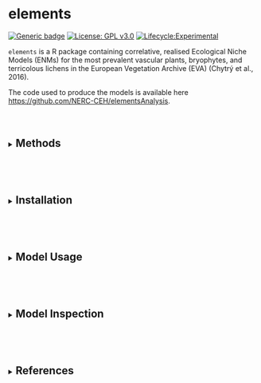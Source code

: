 
<!-- README.md is generated from README.Rmd. Please edit that file -->

# elements

<!-- badges: start -->

[![Generic
badge](https://img.shields.io/badge/Version-0.5.0-green.svg)]()
[![License: GPL
v3.0](https://img.shields.io/badge/License-GPL%20v3.0-lightgrey.svg)](https://opensource.org/license/lgpl-3-0)
[![Lifecycle:Experimental](https://img.shields.io/badge/Lifecycle-Experimental-339999)]()
<!-- badges: end -->

`elements` is a R package containing correlative, realised Ecological
Niche Models (ENMs) for the most prevalent vascular plants, bryophytes,
and terricolous lichens in the European Vegetation Archive (EVA) (Chytrý
et al., 2016).

The code used to produce the models is available here
<https://github.com/NERC-CEH/elementsAnalysis>.

<details>

<summary>

<h2 style="display:inline-block">

Methods
</h2>

</summary>

The ENMs adhere to Hutchinsonian conceptualisation of the ecological
niche as an n-dimensional hypervolume (Hutchinson, 1957). The
environmental variables forming the dimensions of each hypervolume
consist of:

- Seven unweighted, plot-mean Ecological Indicator Values (EIVs):
  - **M** - Soil Moisture<sup>1</sup>
  - **R** - Reaction<sup>1</sup>
  - **N** - Soil Nitrogen<sup>1</sup>
  - **L** - Light<sup>1</sup>
  - **GP** - Grazing Pressure<sup>2</sup>
  - **SD** - Soil Disturbance<sup>2</sup>
  - **S** - Salinity<sup>3</sup>
- Four bioclimatic variables:
  - **bio05** - Maximum temperature in the warmest month<sup>4</sup>
  - **bio06** - Minimum temperature in the coldest month<sup>4</sup>
  - **bio16** - Precipitation in the wettest quarter<sup>4</sup>
  - **bio17** - Precipitation in the driest quarter<sup>4</sup>

Support Vector Machine (SVM) models, which form a hyperplane between the
presence and absence hypervolumes, were trained and tested using using
the `mlr3` ecosystem of R packages (Lang et al., 2019). The raw `e1071`
(Meyer et al., 2024) SVM models are bundled in `elements`.

For more information please see Marshall et al (in prep).

<hr width="100%" size="1">

<p style="font-size: small !important">

<sup>1</sup>(Dengler et al., 2023), <sup>2</sup>(Midolo et al., 2023),
<sup>3</sup>(Tichy et al., 2023), <sup>4</sup>(Copernicus Climate Change
Service, 2021)
</p>

</details>

<details>

<summary>

<h2 style="display:inline-block">

Installation
</h2>

</summary>

The Github repository containing the `elements` package
[(https://github.com/NERC-CEH/elements)](https://github.com/NERC-CEH/elements)
includes all files apart from the “./inst/extdata/Models” object as it
is above the 100MB limit. To retrieve the `elements` package including
the “Models” object download the latest version from Zenodo here - .

Alternatively, you can download the package using the `zen4R` R package
from a particular DOI.

``` r
zen4R::download_zenodo("10.5281/zenodo.<notyetinzotero>", path = "path_to_file")
```

After retrieving the package to install `elements` run:

``` r
install.packages(file.path("path_to_file", "elements_0.5.0.tar.gz"), repos = NULL, type = "source")
```

Downloading and installing the package may take a few minutes.

Note: `elements` has two dependencies, `e1071` and `filehash`, which
must also be installed.

</details>

<details>

<summary>

<h2 style="display:inline-block">

Model Usage
</h2>

</summary>

### Retrieving models

``` r
library(e1071)
library(elements)
library(filehash)
```

Due to the total size of the 6177 ENMs currently included in `elements`
(1.8GB when compressed, 7.5GB in memory) the ENMs are not exported in a
.rda object. Instead they are made available through a `filehash` (Peng,
2005) database, which provides access to the ENMs without loading all
models into memory. To access the ENMs a connection to this database
must be initialised using `elements::startup`.

``` r
elements::startup()

model <- Models[["stellaria_graminea"]]
```

    #> 
    #> Call:
    #> svm(formula = Presence ~ L + M + N + R + S + SD + GP + bio05 + bio06 + 
    #>     bio16 + bio17, data = data, type = "C-classification", probability = TRUE)
    #> 
    #> 
    #> Parameters:
    #>    SVM-Type:  C-classification 
    #>  SVM-Kernel:  radial 
    #>        cost:  0.4 
    #> 
    #> Number of Support Vectors:  13481

### Using the models

The raw ENMs retrieved using the method above can be used as regular
`e1071` SVM model objects. Alternatively, the helper function
`elements::predict_occ_taxon` retrieves a model using the method above,
generates predictions, and formats the results as a data frame.

``` r
results <- elements::predict_occ_taxon(taxon = "stellaria_graminea", predictors = elements::ExampleData1, pa = "Present", limit = NULL, dp = 2, append_predictors = FALSE)
```

    #>   Present
    #> 1    0.89
    #> 2    0.02
    #> 3    0.28
    #> 4    0.55
    #> 5    0.04
    #> 6    0.40

An additional helper function `elements::predict_occ` can generate
predictions for multiple taxa, by either specifing the taxa to model in
the ‘taxa_codes’ argument, or by setting ‘taxa_codes’ to NULL and
including an additional column in the predictors data frame named
‘taxon_code’.

``` r
results <- elements::predict_occ(taxa_codes = NULL, predictors = elements::ExampleData2, pa = "Present", limit = NULL, dp = 2, append_predictors = FALSE)
```

    #>     Present         taxon_code
    #> 201    0.00 silene_flos-cuculi
    #> 202    0.00 silene_flos-cuculi
    #> 203    0.00 silene_flos-cuculi
    #> 204    0.46 silene_flos-cuculi
    #> 205    0.00 silene_flos-cuculi
    #> 206    0.01 silene_flos-cuculi

Two helper arguments provide additional functionality in controlling
model use. First, is the ‘limit’ argument, which assigns probability
values of zero if one or more predictors are outside a specified range
e.g. the 10% and 90% quantiles (see `elements::NicheWidths`). Second, is
the ‘holdopt’ argument, which holds specified variable values at their
optima (as defined by the mean value present in
`elements::NicheWidths`).

As a simple demonstration, below two sets of predictions for *Stellaria
graminea* are generated, holding all variables apart from N at their
optima: 1) with no limit set, and 2) with a limit set to the 1% and 99%
quantiles.

``` r
n_gradient <- data.frame("N" = seq(0, 10, 0.01))

vary_N_no_limit <- elements::predict_occ_taxon(taxon = "stellaria_graminea", predictors = n_gradient,
                                               pa = "Present", limit = NULL, holdopt = c("bio05", "bio06", "bio16", "bio17", "GP", "L", "M", "R", "S", "SD"),
                                               dp = 2, append_predictors = TRUE)

vary_N_limit <- elements::predict_occ_taxon(taxon = "stellaria_graminea", predictors = n_gradient,
                                            pa = "Present", limit = "q01_q99", holdopt = c("bio05", "bio06", "bio16", "bio17", "GP", "L", "M", "R", "S", "SD"),
                                            dp = 2, append_predictors = TRUE)
```

<img src="man/figures/README-limit_and_holdopt_demo_plots-1.png" width="50%" /><img src="man/figures/README-limit_and_holdopt_demo_plots-2.png" width="50%" />

Please note that as ten out of the eleven variables are held at their
optima the predicted probabilities will be high as the influence of
unsuitable N values will be partially offset. Consequently, the shape of
the response curves above will be wider than the corresponding PDP plot
produced with the `elements::plot_me` function (see the **Model
Inspection** section below).

### Shutting down

At the end of the analyis run `elements::shutdown` to close the
connection to the filehash database.

``` r
elements::shutdown()
```

</details>

<details>

<summary>

<h2 style="display:inline-block">

Model Inspection
</h2>

</summary>

Several datasets are available to examine the ENM model performance and
aid in model interpretation.

The performance measures can be retrieved from the
`elements::PerformanceMeasures` object; for example, below the balanced
accuracy from the random holdout sample and the model tuning
spatio-temporal cross-validation (Schratz et al., 2024) are displayed.

``` r
pm_taxon <- subset(elements::PerformanceMeasures, taxon_code == "stellaria_graminea", select = c("Holdout.BalancedAccuracy", "STCV.BalancedAccuracy"))
```

    #>    Holdout.BalancedAccuracy STCV.BalancedAccuracy
    #> 85                0.8533579             0.8532125

The marginal effects of an ENM, in the form of Partial Dependency
Profile (PDP) and Accumulated Local Effect (ALE) plots (Molnar, 2018)
can also be viewed using the `elements::plot_me` function. By setting
the ‘presences’ argument to TRUE a box and whiskers plot showing the
distribution of presences is overlaid and by setting the ‘eivs’ argument
to TRUE a point and arrows showing the EIV and niche width values are
overlaid, where available in `elements::VariableData`.

``` r
elements::plot_me(taxa = "stellaria_graminea", 
                  me_type = "ale", 
                  free_y = TRUE, 
                  presences = TRUE,
                  eivs = TRUE,
                  vars = c("L", "M", "N", "R", "S", "SD", "GP", "bio05", "bio06", "bio16", "bio17"))
```

<img src="man/figures/README-me_plot_taxon_print-1.png" width="100%" />

Multiple taxa can be supplied in the “taxa” argument, in this case the
ability to plot presence box and whisker plots and EIV points and arrows
is disabled.

``` r
elements::plot_me(taxa = c("galium_boreale", "galium_sylvaticum", "galium_uliginosum"), 
                  me_type = "pdp", 
                  normalise = TRUE,
                  vars = c("L", "M", "N", "R", "S", "SD", "GP", "bio05", "bio06", "bio16", "bio17"))
```

<img src="man/figures/README-me_plot_taxa_print-1.png" width="100%" />

<details>

<summary>

<h3 style="display:inline-block">

⚠ A note on ALE plots
</h3>

</summary>

In some instances the ALE curves may appear ‘inverted’ and not
ecologically realistic, this is most often seen in situations where the
distribution of presences along a variable gradient is extremely narrow
and/or where there is a non-unimodal distribution, which causes
extrapolation issues in the ALE calculations. For example, *Gymnocarpium
robertianum* has a extremely narrow distribution of plot-mean S values,
with a maximum value of 1.

In these instances it is important to also visualise the PDP plots,
which should then be prioritised when inspecting the shape of the
univariate response.

<img src="man/figures/README-me_plot_gr_s_print-1.png" width="50%" /><img src="man/figures/README-me_plot_gr_s_print-2.png" width="50%" />

</details>

</details>

<details>

<summary>

<h2 style="display:inline-block">

References
</h2>

</summary>

Chytrý, M., Hennekens, S.M., Jiménez-Alfaro, B., Knollová, I., Dengler,
J., Jansen, F., Landucci, F., Schaminée, J.H.J., Aćić, S., Agrillo, E.,
Ambarlı, D., Angelini, P., Apostolova, I., Attorre, F., Berg, C.,
Bergmeier, E., Biurrun, I., Botta-Dukát, Z., Brisse, H., Campos, J.A.,
Carlón, L., Čarni, A., Casella, L., Csiky, J., Ćušterevska, R., Dajić
Stevanović, Z., Danihelka, J., De Bie, E., de Ruffray, P., De Sanctis,
M., Dickoré, W.B., Dimopoulos, P., Dubyna, D., Dziuba, T., Ejrnæs, R.,
Ermakov, N., Ewald, J., Fanelli, G., Fernández-González, F.,
FitzPatrick, Ú., Font, X., García-Mijangos, I., Gavilán, R.G., Golub,
V., Guarino, R., Haveman, R., Indreica, A., Işık Gürsoy, D., Jandt, U.,
Janssen, J.A.M., Jiroušek, M., Kącki, Z., Kavgacı, A., Kleikamp, M.,
Kolomiychuk, V., Krstivojević Ćuk, M., Krstonošić, D., Kuzemko, A.,
Lenoir, J., Lysenko, T., Marcenò, C., Martynenko, V., Michalcová, D.,
Moeslund, J.E., Onyshchenko, V., Pedashenko, H., Pérez-Haase, A.,
Peterka, T., Prokhorov, V., Rašomavičius, V., Rodríguez-Rojo, M.P.,
Rodwell, J.S., Rogova, T., Ruprecht, E., Rūsiņa, S., Seidler, G., Šibík,
J., Šilc, U., Škvorc, Ž., Sopotlieva, D., Stančić, Z., Svenning, J.-C.,
Swacha, G., Tsiripidis, I., Turtureanu, P.D., Uğurlu, E., Uogintas, D.,
Valachovič, M., Vashenyak, Y., Vassilev, K., Venanzoni, R., Virtanen,
R., Weekes, L., Willner, W., Wohlgemuth, T., Yamalov, S., 2016. European
Vegetation Archive (EVA): an integrated database of European vegetation
plots. Applied Vegetation Science 19, 173–180.
<https://doi.org/10.1111/avsc.12191>

Copernicus Climate Change Service, 2021. Downscaled bioclimatic
indicators for selected regions from 1950 to 2100 derived from climate
projections. <https://doi.org/10.24381/CDS.0AB27596>

Dengler, J., Jansen, F., Chusova, O., Hüllbusch, E., Nobis, M.P.,
Meerbeek, K.V., Axmanová, I., Bruun, H.H., Chytrý, M., Guarino, R.,
Karrer, G., Moeys, K., Raus, T., Steinbauer, M.J., Tichý, L., Tyler, T.,
Batsatsashvili, K., Bita-Nicolae, C., Didukh, Y., Diekmann, M.,
Englisch, T., Fernández-Pascual, E., Frank, D., Graf, U., Hájek, M.,
Jelaska, S.D., Jiménez-Alfaro, B., Julve, P., Nakhutsrishvili, G.,
Ozinga, W.A., Ruprecht, E.-K., Šilc, U., Theurillat, J.-P., Gillet, F.,
2023. Ecological Indicator Values for Europe (EIVE) 1.0. Vegetation
Classification and Survey 4, 7–29. <https://doi.org/10.3897/VCS.98324>

Hutchinson, G.E., 1957. Concluding Remarks. Cold Spring Harbor Symposia
on Quantitative Biology 22, 415–427.
<https://doi.org/10.1101/SQB.1957.022.01.039>

Lang, M., Binder, M., Richter, J., Schratz, P., Pfisterer, F., Coors,
S., Au, Q., Casalicchio, G., Kotthoff, L., Bischl, B., 2019. mlr3: A
modern object-oriented machine learning framework in R. Journal of Open
Source Software 4, 1903. <https://doi.org/10.21105/joss.01903>

Meyer, D., Dimitriadou, E., Hornik, K., Weingessel, A., Leisch, F.,
2024. e1071: Misc Functions of the Department of Statistics, Probability
Theory Group (Formerly: E1071), TU Wien.
<https://doi.org/10.32614/CRAN.package.e1071>

Midolo, G., Herben, T., Axmanová, I., Marcenò, C., Pätsch, R.,
Bruelheide, H., Karger, D.N., Aćić, S., Bergamini, A., Bergmeier, E.,
Biurrun, I., Bonari, G., Čarni, A., Chiarucci, A., De Sanctis, M.,
Demina, O., Dengler, J., Dziuba, T., Fanelli, G., Garbolino, E., Giusso
del Galdo, G., Goral, F., Güler, B., Hinojos-Mendoza, G., Jansen, F.,
Jiménez-Alfaro, B., Lengyel, A., Lenoir, J., Pérez-Haase, A., Pielech,
R., Prokhorov, V., Rašomavičius, V., Ruprecht, E., Rūsiņa, S., Šilc, U.,
Škvorc, Ž., Stančić, Z., Tatarenko, I., Chytrý, M., 2023. Disturbance
indicator values for European plants. Global Ecology and Biogeography
32, 24–34. <https://doi.org/10.1111/geb.13603>

Molnar, C., 2018. iml: An R package for Interpretable Machine Learning.
Journal of Open Source Software 3, 786.
<https://doi.org/10.21105/joss.00786>

Peng, R.D., 2005. filehash: Simple Key-Value Database.
<https://doi.org/10.32614/CRAN.package.filehash>

Schratz, P., Becker, M., Lang, M., Brenning, A., 2024. mlr3spatiotempcv:
Spatiotemporal Resampling Methods for Machine Learning in R. Journal of
Statistical Software 111, 1–36. <https://doi.org/10.18637/jss.v111.i07>

Tichý, L., Axmanová, I., Dengler, J., Guarino, R., Jansen, F., Midolo,
G., Nobis, M.P., Van Meerbeek, K., Aćić, S., Attorre, F., Bergmeier, E.,
Biurrun, I., Bonari, G., Bruelheide, H., Campos, J.A., Čarni, A.,
Chiarucci, A., Ćuk, M., Ćušterevska, R., Didukh, Y., Dítě, D., Dítě, Z.,
Dziuba, T., Fanelli, G., Fernández-Pascual, E., Garbolino, E., Gavilán,
R.G., Gégout, J.-C., Graf, U., Güler, B., Hájek, M., Hennekens, S.M.,
Jandt, U., Jašková, A., Jiménez-Alfaro, B., Julve, P., Kambach, S.,
Karger, D.N., Karrer, G., Kavgacı, A., Knollová, I., Kuzemko, A.,
Küzmič, F., Landucci, F., Lengyel, A., Lenoir, J., Marcenò, C.,
Moeslund, J.E., Novák, P., Pérez-Haase, A., Peterka, T., Pielech, R.,
Pignatti, A., Rašomavičius, V., Rūsiņa, S., Saatkamp, A., Šilc, U.,
Škvorc, Ž., Theurillat, J.-P., Wohlgemuth, T., Chytrý, M., 2023.
Ellenberg-type indicator values for European vascular plant species.
Journal of Vegetation Science 34, e13168.
<https://doi.org/10.1111/jvs.13168>

</details>
